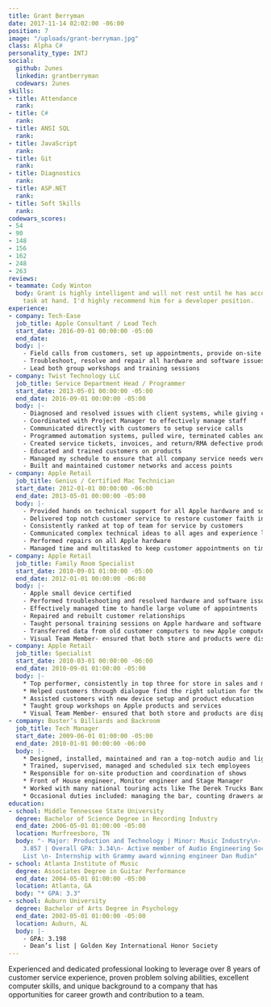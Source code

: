 ```yaml
---
title: Grant Berryman
date: 2017-11-14 02:02:00 -06:00
position: 7
image: "/uploads/grant-berryman.jpg"
class: Alpha C#
personality_type: INTJ
social:
  github: 2unes
  linkedin: grantberryman
  codewars: 2unes
skills:
- title: Attendance
  rank: 
- title: C#
  rank: 
- title: ANSI SQL
  rank: 
- title: JavaScript
  rank: 
- title: Git
  rank: 
- title: Diagnostics
  rank: 
- title: ASP.NET
  rank: 
- title: Soft Skills
  rank: 
codewars_scores:
- 54
- 90
- 148
- 156
- 162
- 248
- 263
reviews:
- teammate: Cody Winton
  body: Grant is highly intelligent and will not rest until he has accomplished the
    task at hand. I'd highly recommend him for a developer position.
experience:
- company: Tech-Ease
  job_title: Apple Consultant / Lead Tech
  start_date: 2016-09-01 00:00:00 -05:00
  end_date: 
  body: |-
    - Field calls from customers, set up appointments, provide on-site personal or business consultation and expertise for finding the best technical solution for their needs
    - Troubleshoot, resolve and repair all hardware and software issues on all Apple products
    - Lead both group workshops and training sessions
- company: Twist Technology LLC
  job_title: Service Department Head / Programmer
  start_date: 2013-05-01 00:00:00 -05:00
  end_date: 2016-09-01 00:00:00 -05:00
  body: |-
    - Diagnosed and resolved issues with client systems, while giving customers a second to none experience
    - Coordinated with Project Manager to effectively manage staff
    - Communicated directly with customers to setup service calls
    - Programmed automation systems, pulled wire, terminated cables and field engineered solutions
    - Created service tickets, invoices, and return/RMA defective products
    - Educated and trained customers on products
    - Managed my schedule to ensure that all company service needs were met in a timely manner
    - Built and maintained customer networks and access points
- company: Apple Retail
  job_title: Genius / Certified Mac Technician
  start_date: 2012-01-01 00:00:00 -06:00
  end_date: 2013-05-01 00:00:00 -05:00
  body: |-
    - Provided hands on technical support for all Apple hardware and software
    - Delivered top notch customer service to restore customer faith in Apple
    - Consistently ranked at top of team for service by customers
    - Communicated complex technical ideas to all ages and experience levels
    - Performed repairs on all Apple hardware
    - Managed time and multitasked to keep customer appointments on time in fast paced, time sensitive environment
- company: Apple Retail
  job_title: Family Room Specialist
  start_date: 2010-09-01 01:00:00 -05:00
  end_date: 2012-01-01 00:00:00 -06:00
  body: |-
    - Apple small device certified
    - Performed troubleshooting and resolved hardware and software issues on Apple mobile devices
    - Effectively managed time to handle large volume of appointments
    - Repaired and rebuilt customer relationships
    - Taught personal training sessions on Apple hardware and software
    - Transferred data from old customer computers to new Apple computer
    - Visual Team Member- ensured that both store and products were displayed according to Apple’s standards, worked after hours to change displays, updated storefront windows, image products with updated software, setup for product launches and restock
- company: Apple Retail
  job_title: Specialist
  start_date: 2010-03-01 00:00:00 -06:00
  end_date: 2010-09-01 01:00:00 -05:00
  body: |-
    * Top performer, consistently in top three for store in sales and metrics
    * Helped customers through dialogue find the right solution for their needs
    * Assisted customers with new device setup and product education
    * Taught group workshops on Apple products and services
    * Visual Team Member- ensured that both store and products are displayed according to Apple’s standards, worked after hours to change displays, updated storefront windows, image products with updated software, setup for product launches and restock
- company: Buster’s Billiards and Backroom
  job_title: Tech Manager
  start_date: 2009-06-01 01:00:00 -05:00
  end_date: 2010-01-01 00:00:00 -06:00
  body: |-
    * Designed, installed, maintained and ran a top-notch audio and lighting system for 1000 capacity venue
    * Trained, supervised, managed and scheduled six tech employees
    * Responsible for on-site production and coordination of shows
    * Front of House engineer, Monitor engineer and Stage Manager
    * Worked with many national touring acts like The Derek Trucks Band, Blues Traveler, Silversun Pickups, Cage The Elephant, etc.
    * Occasional duties included: managing the bar, counting drawers and cash drops
education:
- school: Middle Tennessee State University
  degree: Bachelor of Science Degree in Recording Industry
  end_date: 2006-05-01 01:00:00 -05:00
  location: Murfreesboro, TN
  body: "- Major: Production and Technology | Minor: Music Industry\n- Major GPA:
    3.857 | Overall GPA: 3.34\n- Active member of Audio Engineering Society | Dean’s
    List \n- Internship with Grammy award winning engineer Dan Rudin"
- school: Atlanta Institute of Music
  degree: Associates Degree in Guitar Performance
  end_date: 2004-05-01 01:00:00 -05:00
  location: Atlanta, GA
  body: "* GPA: 3.3"
- school: Auburn University
  degree: Bachelor of Arts Degree in Psychology
  end_date: 2002-05-01 01:00:00 -05:00
  location: Auburn, AL
  body: |-
    - GPA: 3.198
    - Dean’s list | Golden Key International Honor Society
---
```


Experienced and dedicated professional looking to leverage over 8 years of customer service experience, proven problem solving abilities, excellent computer skills, and unique background to a company that has opportunities for career growth and contribution to a team.